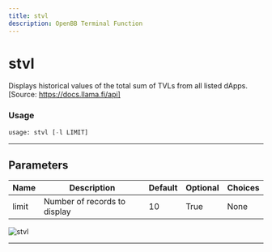 ```yaml
---
title: stvl
description: OpenBB Terminal Function
---
```


# stvl

Displays historical values of the total sum of TVLs from all listed dApps. [Source: https://docs.llama.fi/api]

### Usage

```python
usage: stvl [-l LIMIT]
```

---

## Parameters

| Name | Description | Default | Optional | Choices |
| ---- | ----------- | ------- | -------- | ------- |
| limit | Number of records to display | 10 | True | None |

![stvl](https://user-images.githubusercontent.com/46355364/154054369-2c9dd45c-26b6-4255-81f6-7e839169c786.png)

---
